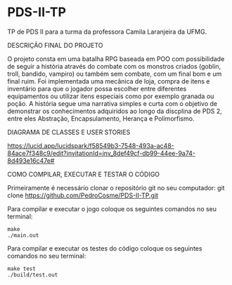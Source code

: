 # PDS-II-TP
TP de PDS II para a turma da professora Camila Laranjeira da UFMG. 

DESCRIÇÃO FINAL DO PROJETO

O projeto consta em uma batalha RPG baseada em POO com possibilidade de seguir a história através do combate com os monstros criados (goblin, troll, bandido, vampiro) ou também sem combate, com um final bom e um final ruim. Foi implementada uma mecânica de loja, compra de itens e inventário para que o jogador possa escolher entre diferentes equipamentos ou utilizar itens especiais como por exemplo granada ou poção. A história segue uma narrativa simples e curta com o objetivo de demonstrar os conhecimentos adquiridos ao longo da discplina de PDS 2, entre eles Abstração, Encapsulamento, Herança e Polimorfismo. 

DIAGRAMA DE CLASSES E USER STORIES

https://lucid.app/lucidspark/f58549b3-7548-493a-ac48-84ace7f348c9/edit?invitationId=inv_8def49cf-db99-44ee-9a74-8d493e16c47e#

COMO COMPILAR, EXECUTAR E TESTAR O CÓDIGO

Primeiramente é necessário clonar o repositório git no seu computador:
git clone https://github.com/PedroCosme/PDS-II-TP.git

Para compilar e executar o jogo coloque os seguintes comandos no seu terminal:
```
make
./main.out
```

Para compilar e executar os testes do código coloque os seguintes comandos no seu terminal:
```
make test
./build/test.out
```
